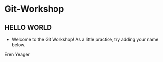 # Git-Workshop

## HELLO WORLD
* Welcome to the Git Workshop! As a little practice, try adding your name below.

<!--Please add your name below!-->

Eren Yeager
